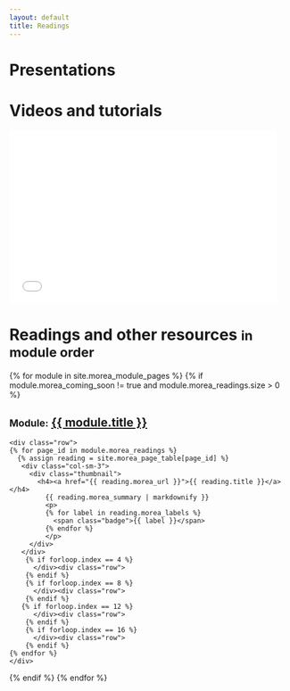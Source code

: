 ```yaml
---
layout: default
title: Readings
---
```


<div class="container">
  <h1>Presentations</h1>
</div>

<div class="section-background-1">
  <div class="container">
   <div class="row">
    <div class="col-sm-4">
        <script async class="speakerdeck-embed" data-id="7b79415d9e9d4c9c9ac075a1c5743a12"
          data-ratio="1.33333333333333" src="//speakerdeck.com/assets/embed.js"></script>
     </div>
     <div class="col-sm-4">
        <script async class="speakerdeck-embed" data-id="3336d38017de01329f66460735b58e3e"
          data-ratio="1.33333333333333" src="//speakerdeck.com/assets/embed.js"></script>
     </div>
     <div class="col-sm-4">
        <script async class="speakerdeck-embed" data-id="21b7703da5a44d42925e6a5212367be9"
          data-ratio="1.33333333333333" src="//speakerdeck.com/assets/embed.js"></script>
     </div>
   </div>
 </div>
</div>

<div class="container">
  <h1>Videos and tutorials</h1>
</div>

<div class="row">
  <div class="container">
    <div class="col-md-10">
         <div class="embed-responsive embed-responsive-16by9">
           <iframe width="480" height="310" class="embed-responsive-item" src="//www.youtube.com/embed/9lH-RG5OtkY" frameborder="0" allowfullscreen></iframe>
         </div>
    </div>
  </div>
</div>

<div class="container">
  <h1>Readings and other resources <small>in module order</small></h1>
</div>

{% for module in site.morea_module_pages %}
{% if module.morea_coming_soon != true and module.morea_readings.size > 0 %}
<div class="{% cycle 'section-background-1', 'section-background-2' %}">
  <div class="container">
    <h2><small>Module:</small> <a href="{{ site.baseurl }}{{ module.module_page.url }}">{{ module.title }}</a></h2>

    <div class="row">
    {% for page_id in module.morea_readings %}
      {% assign reading = site.morea_page_table[page_id] %}
       <div class="col-sm-3">
         <div class="thumbnail">
           <h4><a href="{{ reading.morea_url }}">{{ reading.title }}</a></h4>
             {{ reading.morea_summary | markdownify }}
             <p>
             {% for label in reading.morea_labels %}
               <span class="badge">{{ label }}</span>
             {% endfor %}
             </p>
         </div>
       </div>
        {% if forloop.index == 4 %}
          </div><div class="row">
        {% endif %}
        {% if forloop.index == 8 %}
          </div><div class="row">
        {% endif %}
       {% if forloop.index == 12 %}
          </div><div class="row">
        {% endif %}
        {% if forloop.index == 16 %}
          </div><div class="row">
        {% endif %}
    {% endfor %}
    </div>
  </div>
</div>
{% endif %}
{% endfor %}
